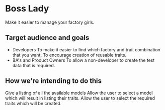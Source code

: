 # Boss Lady

Make it easier to manage your factory girls.

## Target audience and goals

* Developers
  To make it easier to find which factory and trait combination that you want.
  To encourage creation of reusable traits.
* BA's and Product Owners
  To allow a non-developer to create the test data that is required.

## How we're intending to do this

Give a listing of all the available models
Allow the user to select a model which will result in listing their traits.
Allow the user to select the required traits which will be created.
